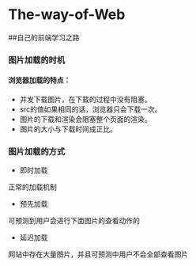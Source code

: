 # The-way-of-Web
##自己的前端学习之路
### 图片加载的时机
#### 浏览器加载的特点：
- 并发下载图片，在下载的过程中没有阻塞。
- src的值如果相同的话，浏览器只会下载一次。
- 图片的下载和渲染会阻塞整个页面的渲染。
- 图片的大小与下载时间成正比。

### 图片加载的方式
- 即时加载

正常的加载机制

- 预先加载

可预测到用户会进行下面图片的查看动作的

- 延迟加载

网站中存在大量图片，并且可预测中用户不会全部查看图片